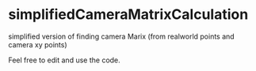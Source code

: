 # simplifiedCameraMatrixCalculation
simplified version of finding camera Marix (from realworld points and camera xy points)
 
 
 Feel free to edit and use the code.
